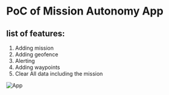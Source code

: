 # PoC of Mission Autonomy App

## list of features:
1. Adding mission
2. Adding geofence
3. Alerting
4. Adding waypoints
5. Clear All data including the mission

![App](https://)
